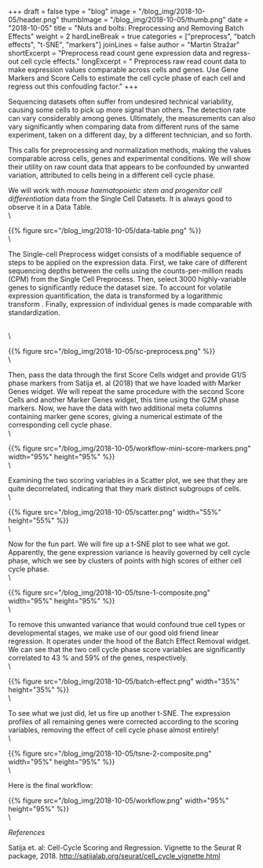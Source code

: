 +++
draft = false
type = "blog"
image = "/blog_img/2018-10-05/header.png"
thumbImage = "/blog_img/2018-10-05/thumb.png"
date = "2018-10-05"
title = "Nuts and bolts: Preprocessing and Removing Batch Effects"
weight = 2
hardLineBreak = true 
categories = ["preprocess", "batch effects", "t-SNE", "markers"]
joinLines = false
author = "Martin Stražar"
shortExcerpt = "Preprocess read count gene expression data and regress-out cell cycle effects."
longExcerpt = " Preprocess raw read count data to make expression values comparable across cells and genes.  Use Gene Markers and Score Cells to estimate the cell cycle phase of each cell and regress out this confouding factor." 
+++

Sequencing datasets often suffer from undesired technical variability, causing
some cells to pick up more signal than others. The detection rate can vary
considerably among genes. Ultimately, the measurements can also vary
significantly when comparing data from different runs of the same experiment,
taken on a different day, by a different technician, and so forth.

This calls for preprocessing and normalization methods, making the
values comparable across cells, genes and experimental conditions.  We will
show their utility on raw count data that appears to be confounded by unwanted
variation, attributed to cells being in a different cell cycle phase.

We will work with *mouse haematopoietic stem and progenitor cell
differentiation* data from the Single Cell Datasets. It is always good to
observe it in a Data Table.
\
\

{{% figure src="/blog_img/2018-10-05/data-table.png" %}}
\
\

The Single-cell Preprocess widget consists of a modifiable sequence of steps to
be applied on the expression data.  First, we take care of different sequencing
depths between the cells using the counts-per-million reads (CPM) from the
Single Cell Preprocess. Then, select 3000 highly-variable genes to
significantly reduce the dataset size. To account for volatile expression
quantification, the data is transformed by a logarithmic transform
. Finally, expression of individual genes is made comparable with standardization.

\
\

{{% figure src="/blog_img/2018-10-05/sc-preprocess.png" %}}
\
\

Then, pass the data through the first Score Cells widget and provide G1/S phase
markers from Satija et. al (2018) that we have loaded with Marker Genes widget.
We will repeat the same procedure with the second Score Cells and another
Marker Genes widget, this time using the G2M phase markers. Now, we have the
data with two additional meta columns containing marker gene scores, giving 
a numerical estimate of the corresponding cell cycle phase.
\
\


{{% figure src="/blog_img/2018-10-05/workflow-mini-score-markers.png" width="95%" height="95%" %}}
\
\


Examining the two scoring variables in a Scatter plot, we see that
they are quite decorrelated, indicating that they mark distinct subgroups of cells.
\
\

{{% figure src="/blog_img/2018-10-05/scatter.png" width="55%" height="55%" %}}
\
\


Now for the fun part. We will fire up a t-SNE plot to see what we got. Apparently,
the gene expression variance is heavily governed by cell cycle phase,
which we see by clusters of points with high scores of either cell cycle phase.
\
\

{{% figure src="/blog_img/2018-10-05/tsne-1-composite.png" width="95%" height="95%" %}}
\
\

To remove this unwanted variance that would confound true cell types or
developmental stages, we make use of our good old friend linear regression.  It
operates under the hood of the Batch Effect Removal widget. We can see that the
two cell cycle phase score variables are significantly correlated to 43 % and
59% of the genes, respectively.
\
\

{{% figure src="/blog_img/2018-10-05/batch-effect.png" width="35%" height="35%" %}}
\
\

To see what we just did, let us fire up another t-SNE. The expression profiles of 
all remaining genes were corrected according to the scoring variables, removing the
effect of cell cycle phase almost entirely!
\
\

{{% figure src="/blog_img/2018-10-05/tsne-2-composite.png" width="95%" height="95%" %}}
\
\


Here is the final workflow:

{{% figure src="/blog_img/2018-10-05/workflow.png"  width="95%" height="95%" %}}
\
\

*References*

Satija et. al: Cell-Cycle Scoring and Regression. Vignette to the Seurat R package, 2018. 
http://satijalab.org/seurat/cell_cycle_vignette.html
